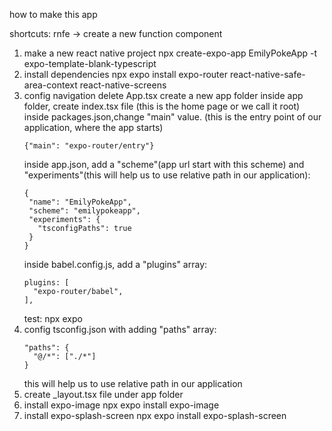 how to make this app

shortcuts:
rnfe -> create a new function component

1. make a new react native project
   npx create-expo-app EmilyPokeApp -t expo-template-blank-typescript
2. install dependencies
   npx expo install expo-router react-native-safe-area-context react-native-screens
3. config navigation
   delete App.tsx
   create a new app folder
   inside app folder, create index.tsx file (this is the home page or we call it root)
   inside packages.json,change "main" value. (this is the entry point of our application, where the app starts)
   ```
   {"main": "expo-router/entry"}
   ```
   inside app.json, add a "scheme"(app url start with this scheme) and "experiments"(this will help us to use relative path in our application):
   ```
   {
    "name": "EmilyPokeApp",
    "scheme": "emilypokeapp",
    "experiments": {
      "tsconfigPaths": true
    }
   }
   ```
   inside babel.config.js, add a "plugins" array:
   ```
   plugins: [
     "expo-router/babel",
   ],
   ```
   test: npx expo
4. config tsconfig.json with adding "paths" array:
   ```
   "paths": {
     "@/*": ["./*"]
   }
   ```
   this will help us to use relative path in our application
5. create \_layout.tsx file under app folder
6. install expo-image
   npx expo install expo-image
7. install expo-splash-screen
   npx expo install expo-splash-screen

